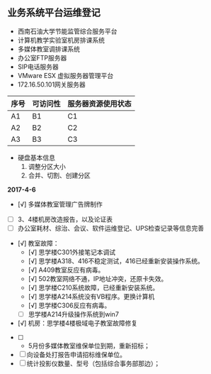 **业务系统平台运维登记**
--------------
* 西南石油大学节能监管综合服务平台
* 计算机教学实验室机房排课系统
* 多媒体教室调排课系统
* 办公室FTP服务器
* SIP电话服务器
* VMware ESX 虚拟服务器管理平台
* 172.16.50.101网关服务器


序号 | 可访问性 | 服务器资源使用状态 
---------|----------|---------
 A1 | B1 | C1
 A2 | B2 | C2
 A3 | B3 | C3


* 硬盘基本信息
    1. 调整分区大小
    1. 合并、切割、创建分区

**2017-4-6**
- [√] 多媒体教室管理广告牌制作
- [ ] 3、4楼机房改造报告，以及论证表
- [ ] 办公室耗材、综治、会议、软件运维登记、UPS检查记录等信息完善
- [√] 教室故障：
    - [√] 思学楼C301外接笔记本调试
    - [√] 思学楼A318、416不稳定测试，416已经重新安装操作系统。
    - [√] A409教室反应有病毒。
    - [√] 502教室网络不通，IP地址冲突，还原卡失效。
    - [√] 思学楼C210系统故障，已经重新安装系统。
    - [√] 思学楼A214系统没有VB程序。更换计算机
    - [√] 思学楼C306反应有病毒。
    - [ ] 思学楼A214升级操作系统到win7
- [√] 机房：思学楼4楼极域电子教室故障修复
- [ ] * 5月份多媒体教室维保单位到期，重新招标；
- [ ] 向设备处打报告申请招标维保单位。
- [ ] 统计投影仪数量、型号（包括综合事务部那边）；